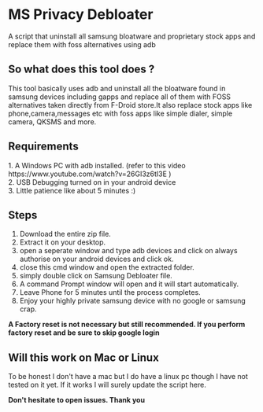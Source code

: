 # MS Privacy Debloater
A script that uninstall all samsung bloatware and proprietary stock apps and replace them with foss alternatives using adb


<h2> So what does this tool does ? </h2>
 This tool basically uses adb and uninstall all the bloatware found in samsung devices including gapps and replace all of them
 with FOSS alternatives taken directly from F-Droid store.It also replace stock apps like phone,camera,messages etc with foss apps 
 like simple dialer, simple camera, QKSMS and more.
 
<h2> Requirements </h2>
 1. A Windows PC with adb installed. (refer to this video https://www.youtube.com/watch?v=26GI3z6tI3E )<br>
 2. USB Debugging turned on in your android device <br>
 3. Little patience like about 5 minutes :) <br>
 
<h2> Steps </h2>

1. Download the entire zip file.
2. Extract it on your desktop.
3. open a seperate window and type adb devices and click on always authorise on your android devices and click ok.
4. close this cmd window and open the extracted folder.
5. simply double click on Samsung Debloater file.
6. A command Prompt window will open and it will start automatically.
7. Leave Phone for 5 minutes until the process completes.
8. Enjoy your highly private samsung device with no google or samsung crap.

<strong> A Factory reset is not necessary but still recommended. If you perform factory reset and be sure to skip google login </strong>

<h2> Will this work on Mac or Linux </h2>
 To be honest I don't have a mac but I do have a linux pc though I have not tested on it yet.
 If it works I will surely update the script here.
 
<strong> Don't hesitate to open issues. Thank you </strong>
